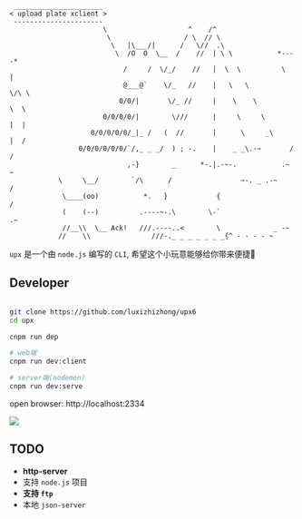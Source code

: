 ```console
 ______________________ 
< upload plate xclient >
 ---------------------- 
                       \                    ^    /^
                        \                  / \  // \
                         \   |\___/|      /   \//  .\
                          \  /O  O  \__  /    //  | \ \           *----*
                            /     /  \/_/    //   |  \  \          \   |
                            @___@`    \/_   //    |   \   \         \/\ \
                           0/0/|       \/_ //     |    \    \         \  \
                       0/0/0/0/|        \///      |     \     \       |  |
                    0/0/0/0/0/_|_ /   (  //       |      \     _\     |  /
                 0/0/0/0/0/0/`/,_ _ _/  ) ; -.    |    _ _\.-~       /   /
                             ,-}        _      *-.|.-~-.           .~    ~
            \     \__/        `/\      /                 ~-. _ .-~      /
             \____(oo)           *.   }            {                   /
             (    (--)          .----~-.\        \-`                 .~
             //__\\  \__ Ack!   ///.----..<        \             _ -~
            //    \\               ///-._ _ _ _ _ _ _{^ - - - - ~

```

`upx` 是一个由 `node.js` 编写的 `CLI`, 希望这个小玩意能够给你带来便捷🙂

## Developer

```bash

git clone https://github.com/luxizhizhong/upx6
cd upx

cnpm run dep

# web端
cnpm run dev:client

# server端(nodemon)
cnpm run dev:serve

```

open browser: http://localhost:2334

![](https://i.loli.net/2019/10/31/ZycE3g82timxWnV.png)

## TODO

- **http-server**
- 支持 `node.js` 项目
- **支持 `ftp`**
- 本地 `json-server`